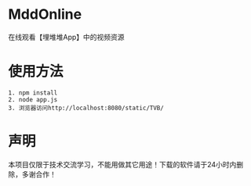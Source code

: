 # MddOnline
在线观看【埋堆堆App】中的视频资源

# 使用方法
```
1. npm install
2. node app.js
3. 浏览器访问http://localhost:8080/static/TVB/
```

# 声明
本项目仅限于技术交流学习，不能用做其它用途！下载的软件请于24小时内删除，多谢合作！